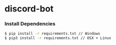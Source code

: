 # discord-bot

### Install Dependencies
```bash
$ pip install -r requirements.txt // Windows
$ pip3 install -r requirements.txt // OSX + Linux
```